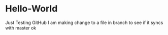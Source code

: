 # Hello-World
Just Testing GitHub
I am making change to a file in branch to see if it syncs with master ok
